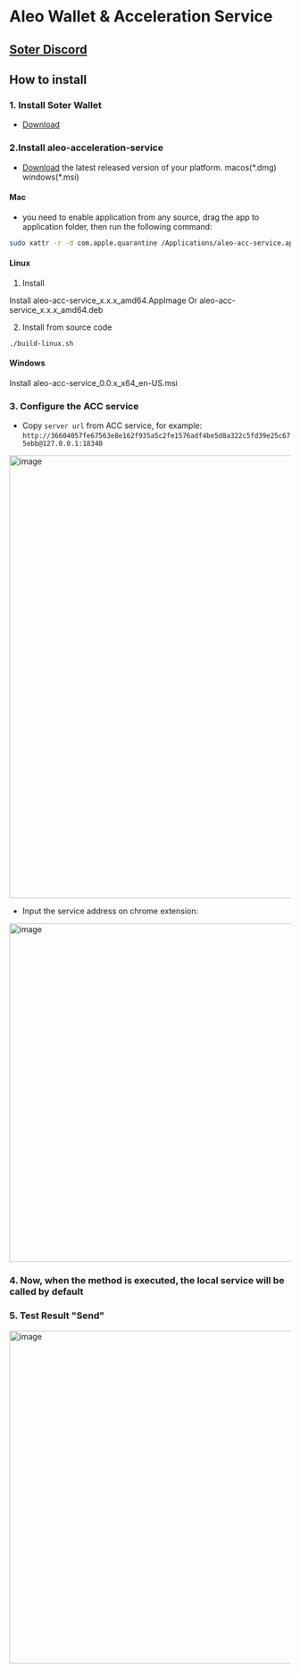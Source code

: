 # Aleo Wallet & Acceleration Service

## [Soter Discord](https://discord.gg/Z9EhXYvh)

## How to install

### 1. Install Soter Wallet

- [Download](https://chromewebstore.google.com/detail/soter-aleo-wallet/gkodhkbmiflnmkipcmlhhgadebbeijhh)

### 2.Install aleo-acceleration-service

- [Download](https://github.com/SoterHQ/aleo-acceleration-service/releases/latest) the latest released version of your platform. macos(\*.dmg) windows(\*.msi)

#### Mac

- you need to enable application from any source, drag the app to application folder, then run the following command:

```bash
sudo xattr -r -d com.apple.quarantine /Applications/aleo-acc-service.app
```

#### Linux

1. Install

Install aleo-acc-service_x.x.x_amd64.AppImage Or aleo-acc-service_x.x.x_amd64.deb

2. Install from source code

```shell
./build-linux.sh
```

#### Windows

Install aleo-acc-service_0.0.x_x64_en-US.msi

### 3. Configure the ACC service

- Copy `server url` from ACC service, for example: `http://36604057fe67563e8e162f935a5c2fe1576adf4be5d8a322c5fd39e25c675ebb@127.0.0.1:18340`
<img width="793" alt="image" src="https://github.com/SoterHQ/aleo-acceleration-service/assets/148941726/3123ca79-6ea9-4551-b6a6-3c40ddba3432">

- Input the service address on chrome extension:
<img width="606" alt="image" src="https://github.com/SoterHQ/aleo-acceleration-service/assets/148941726/81b5c1a8-f75f-4f2f-8023-700edbc15567">


### 4. Now, when the method is executed, the local service will be called by default

### 5. Test Result "Send"

<img width="596" alt="image" src="assets/c1b255e4-1a65-44b6-bf70-8d680207176b.png">

